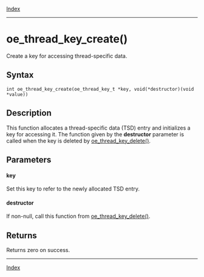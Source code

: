 [Index](index.md)

---
# oe_thread_key_create()

Create a key for accessing thread-specific data.

## Syntax

    int oe_thread_key_create(oe_thread_key_t *key, void(*destructor)(void *value))
## Description 

This function allocates a thread-specific data (TSD) entry and initializes a key for accessing it. The function given by the **destructor** parameter is called when the key is deleted by [oe_thread_key_delete()](thread_8h_a5c14c0988b9c117ae40a40a1aee0b704_1a5c14c0988b9c117ae40a40a1aee0b704.md).



## Parameters

#### key

Set this key to refer to the newly allocated TSD entry.

#### destructor

If non-null, call this function from [oe_thread_key_delete()](thread_8h_a5c14c0988b9c117ae40a40a1aee0b704_1a5c14c0988b9c117ae40a40a1aee0b704.md).

## Returns

Returns zero on success.

---
[Index](index.md)

